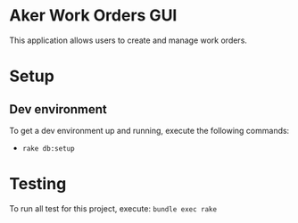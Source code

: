 # Aker Work Orders GUI

This application allows users to create and manage work orders.

# Setup
## Dev environment
To get a dev environment up and running, execute the following commands:
* `rake db:setup`

# Testing
To run all test for this project, execute:
`bundle exec rake`
